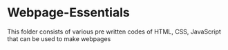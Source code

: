 # Webpage-Essentials
This folder consists of various pre written codes of HTML, CSS, JavaScript that can be used to make webpages

